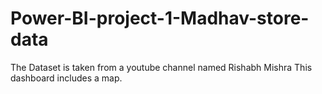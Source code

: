 # Power-BI-project-1-Madhav-store-data

The Dataset is taken from a youtube channel named Rishabh Mishra
This dashboard includes a map.

